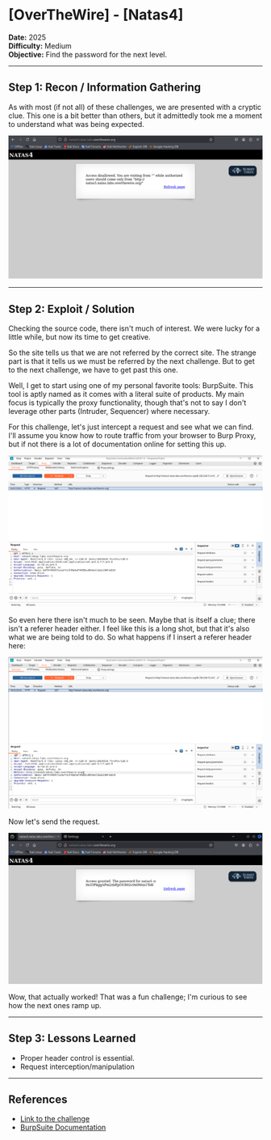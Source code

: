 # [OverTheWire] - [Natas4]

**Date:** 2025  
**Difficulty:** Medium  
**Objective:** Find the password for the next level.

---

## Step 1: Recon / Information Gathering
As with most (if not all) of these challenges, we are presented with a cryptic clue. This one is a bit better than others, but it admittedly took me a moment to understand what was being expected.

![Screenshot of challenge text](/Assets/natas4.png)

---

## Step 2: Exploit / Solution

Checking the source code, there isn't much of interest. We were lucky for a little while, but now its time to get creative. 

So the site tells us that we are not referred by the correct site. The strange part is that it tells us we must be referred by the next challenge. But to get to the next challenge, we have to get past this one. 

Well, I get to start using one of my personal favorite tools: BurpSuite. This tool is aptly named as it comes with a literal suite of products. My main focus is typically the proxy functionality, though that's not to say I don't leverage other parts (Intruder, Sequencer) where necessary.

For this challenge, let's just intercept a request and see what we can find. I'll assume you know how to route traffic from your browser to Burp Proxy, but if not there is a lot of documentation online for setting this up. 

![Screenshot of request](/Assets/natas4_request.png)

So even here there isn't much to be seen. Maybe that is itself a clue; there isn't a referer header either. I feel like this is a long shot, but that it's also what we are being told to do. So what happens if I insert a referer header here:

![Screenshot of challenge text](/Assets/natas4_referer.png)

Now let's send the request. 

![Screenshot of challenge text](/Assets/natas4_reveal.png)

Wow, that actually worked! That was a fun challenge; I'm curious to see how the next ones ramp up.

---

## Step 3: Lessons Learned
- Proper header control is essential.   
- Request interception/manipulation  


---

## References
- [Link to the challenge](https://overthewire.org/wargames/natas/natas4.html)  
- [BurpSuite Documentation](https://portswigger.net/burp/documentation/contents)
